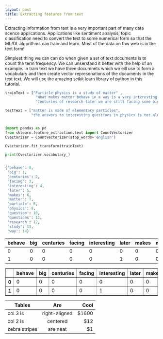 ```yaml
---
layout: post
title: Extracting features from text
---
```



Extracting information from text is a very important part of many data scence applications. Applications like sentiment analysis, topic classification need to convert the text to some numerical form so that the ML/DL algorithms can train and learn. Most of the data on thw web is in the text form! 

Simplest thing we can can do when given a set of text documents is to count the term frequency. We can unserstand it better with the help of an example. In train text we have three documnets which we eill use to form a vocabulary and then create vector represenations of the documents in the test text. We will use the amazing scikit learn library of python in this tutorial. 


```python
trainText = ["Particle physics is a study of matter" , 
              "What makes matter behave in a way is a very interesting question",
              "Centuries of research later we are still facing some big questions"]

testText = ["matter is made of elementary particles", 
            "the answers to interesting questions in physics is not always an easy find"]
```


```python

import pandas as pd
from sklearn.feature_extraction.text import CountVectorizer
Cvectorizer = CountVectorizer(stop_words='english')

Cvectorizer.fit_transform(trainText)

print(Cvectorizer.vocabulary_)

```

```python

{'behave': 0,
 'big': 1,
 'centuries': 2,
 'facing': 3,
 'interesting': 4,
 'later': 5,
 'makes': 6,
 'matter': 7,
 'particle': 8,
 'physics': 9,
 'question': 10,
 'questions': 11,
 'research': 12,
 'study': 13,
 'way': 14}

```


behave|	big	|centuries|	facing|	interesting|	later|	makes	| matter| 	particle |	physics| 	question	| questions |	research |	study	| way |
--- | --- | ---|--- | --- | ---|--- | --- | ---|--- | --- | ---|--- | --- | ---|
0	|0|	0	|0	|0	|0	|0	|0	|1	|0	|0	|0	|0	|0|	0	|0|
1	|0|	0	|0|	0	|1	|0	|0	|0	|0	|1	|0	|1	|0	|0	|0|



<div>
<table border="1" class="dataframe">
  <thead>
    <tr style="text-align: right;">
      <th></th>
      <th>behave</th>
      <th>big</th>
      <th>centuries</th>
      <th>facing</th>
      <th>interesting</th>
      <th>later</th>
      <th>makes</th>
      <th>matter</th>
      <th>particle</th>
      <th>physics</th>
      <th>question</th>
      <th>questions</th>
      <th>research</th>
      <th>study</th>
      <th>way</th>
    </tr>
  </thead>
  <tbody>
    <tr>
      <th>0</th>
      <td>0</td>
      <td>0</td>
      <td>0</td>
      <td>0</td>
      <td>0</td>
      <td>0</td>
      <td>0</td>
      <td>1</td>
      <td>0</td>
      <td>0</td>
      <td>0</td>
      <td>0</td>
      <td>0</td>
      <td>0</td>
      <td>0</td>
    </tr>
    <tr>
      <th>1</th>
      <td>0</td>
      <td>0</td>
      <td>0</td>
      <td>0</td>
      <td>1</td>
      <td>0</td>
      <td>0</td>
      <td>0</td>
      <td>0</td>
      <td>1</td>
      <td>0</td>
      <td>1</td>
      <td>0</td>
      <td>0</td>
      <td>0</td>
    </tr>
  </tbody>
</table>
</div>


| Tables        | Are           | Cool  |
| ------------- |:-------------:| -----:|
| col 3 is      | right-aligned | $1600 |
| col 2 is      | centered      |   $12 |
| zebra stripes | are neat      |    $1 |


